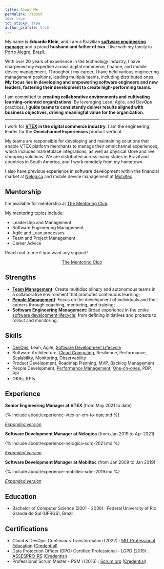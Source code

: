 ```yaml
---
title: About Me
permalink: /about
toc: true
toc_sticky: true
author_profile: true
---
```


My name is **Eduardo Klein**, and I am a Brazilian **[software engineering manager](/mgmt/sem/sem-role)** and a proud **husband and father of two**. I live with my family in [Porto Alegre](https://en.wikipedia.org/wiki/Porto_Alegre), Brazil.

With over 20 years of experience in the technology industry, I have sharpened my expertise across digital commerce, finance, and mobile device management. Throughout my career, I have held various engineering management positions, leading multiple teams, including distributed ones. **My focus lies in developing and empowering software engineers and new leaders, fostering their development to create high-performing teams.**

I am committed to **creating collaborative environments and cultivating learning-oriented organizations**. By leveraging Lean, Agile, and DevOps practices, **I guide teams to consistently deliver results aligned with business objectives, driving meaningful value for the organization**.

<!-- Com mais de 20 anos de experiência na indústria de tecnologia, aperfeiçoei minha expertise em comércio digital, finanças e gerenciamento de dispositivos móveis. Ao longo da minha carreira, ocupei várias posições de gestão de engenharia, liderando múltiplas equipes, incluindo equipes distribuídas. Meu foco está no desenvolvimento e empoderamento de engenheiros de software e novos líderes, promovendo seu desenvolvimento para criar equipes de alto desempenho. -->

<!-- Sou comprometido em criar ambientes colaborativos e cultivar organizações orientadas para o aprendizado. Através do uso de práticas Lean, Agile e DevOps, guio as equipes para entregar resultados consistentemente alinhados com os objetivos de negócio, gerando valor significativo para a organização. -->

---

I work for **[VTEX](/about/vtex) in the digital commerce industry**. I am the engineering leader for the **Omnichannel Experiences** product vertical.

My teams are responsible for developing and maintaining solutions that enable VTEX platform merchants to manage their omnichannel experiences, which includes marketplace integrations, as well as physical store and live shopping solutions. We are distributed across many states in Brazil and countries in South America, and I work remotely from my hometown.

I also have previous experience in software development within the financial market at [Nelogica](/about/nelogica) and mobile device management at [Mobiltec](/about/mobiltec).

## Mentorship

<p>I'm available for mentorship at <a rel="me" href="https://www.mentoring-club.com/the-mentors/eduardo-klein" target="_blank">The Mentoring Club</a>.</p>

My mentoring topics include:

- Leadership and Management
- Software Engineering Management
- Agile and Lean processes
- Team and Project Management
- Career Advice

Reach out to me if you want any support!

<p style="text-align: center;"><a rel="me" class="btn btn--primary" href="https://www.mentoring-club.com/the-mentors/eduardo-klein" target="_blank">The Mentoring Club</a></p>

## Strengths

- **[Team Management](/mgmt/team)**: Create multidisciplinary and autonomous teams in a collaborative environment that promotes continuous learning;
- **[People Management](/mgmt/people/)**: Focus on the development of individuals and their careers through coaching, mentoring, and training;
- **[Software Engineering Management](/mgmt/sem/)**: Broad experience in the entire [software development lifecycle](/swe/sdlc), from defining initiatives and projects to rollout and monitoring.

## Skills

- [DevOps](/swe/devops), Lean, Agile, [Software Development Lifecycle](/swe/sdlc)
- Software Architecture, [Cloud Computing](swe/cloud-computing), Resilience, Performance, Scalability, Monitoring, Observability
- Product Development, Roadmap Planning, MVP, Backlog Management
- People Development, [Performance Management](/mgmt/people/performance), [One-on-ones](/mgmt/people/one-on-ones), PDP, PIP
- OKRs, KPIs

## Experience

**Senior Engineering Manager at VTEX** <nobr>(from May 2021 to date)</nobr>

{% include about/experience-vtex-sr-em-to-date.md %}

*[Expanded version](/about/vtex)*

**Software Development Manager at Nelogica** <nobr>(from Jan 2019 to Apr 2021)</nobr>

{% include about/experience-nelogica-sdm-2021.md %}

*[Expanded version](/about/nelogica)*

**Software Development Manager at Mobiltec** <nobr>(from Jan 2009 to Jan 2019)</nobr>

{% include about/experience-mobiltec-sdm-2019.md %}

*[Expanded version](/about/mobiltec)*

## Education

- Bachelor of Computer Science (2001 - 2006)
: Federal University of Rio Grande do Sul (UFRGS), Brazil.

## Certifications

- Cloud & DevOps: Continuous Transformation (2022)
: [MIT Professional Education](https://professionalprograms.mit.edu/) ([Credential](https://www.credential.net/abe5612a-79b9-4462-a562-88f77211fefd))
- Data Protection Officer (DPO) Certified Professional - LGPD (2019)
: [ASSESPRO-RS](https://www.assespro-rs.org.br/) ([Credential](https://badgr.io/public/assertions/nAx5jBpqQTOpMDpV1OvYeg))
- Professional Scrum Master - PSM I (2016)
: [Scrum.org](https://scrum.org/) ([Credential](https://www.scrum.org/user/167525))